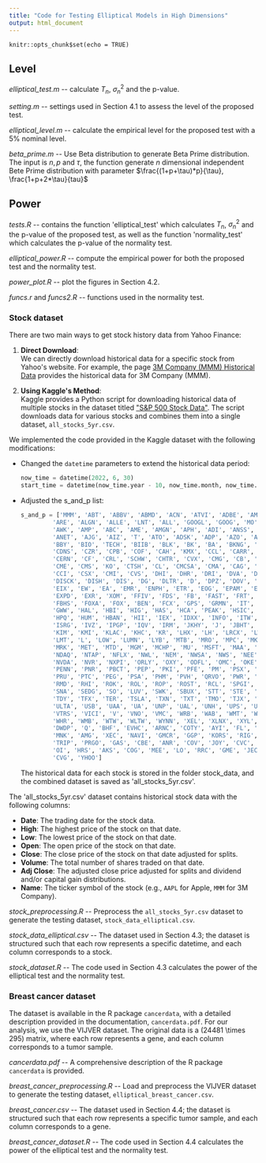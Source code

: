 ```yaml
---
title: "Code for Testing Elliptical Models in High Dimensions"
output: html_document
---
```


```{r setup, include=FALSE}
knitr::opts_chunk$set(echo = TRUE)
```

## Level


*elliptical_test.m* -- calculate $T_n$, $\sigma_n^2$ and the p-value.

*setting.m* -- settings used in Section 4.1 to assess the level of the proposed test.

*elliptical_level.m* -- calculate the empirical level for the proposed test with a 5% nominal level.

*beta_prime.m* -- Use Beta distribution to generate Beta Prime distribution. The input is $n, p$ and $\tau$, the function generate $n$ dimensional independent Bete Prime distribution with parameter $\frac{(1+p+\tau)*p}{\tau}, \frac{1+p+2*\tau}{tau}$

## Power


*tests.R* -- contains the function 'elliptical_test' which calculates $T_n$, $\sigma_n^2$ and the p-value of the proposed test, as well as the function 'normality_test' which calculates the p-value of the normality test.

*elliptical_power.R* -- compute the empirical power for both the proposed test and the normality test.

*power_plot.R* -- plot the figures in Section 4.2.

*funcs.r* and *funcs2.R* -- functions used in the normality test.

### Stock dataset
There are two main ways to get stock history data from Yahoo Finance:

1. **Direct Download**:  
   We can directly download historical data for a specific stock from Yahoo's website. For example, the page [3M Company (MMM) Historical Data](https://finance.yahoo.com/quote/MMM/history/) provides the historical data for 3M Company (MMM).

2. **Using Kaggle's Method**:  
   Kaggle provides a Python script for downloading historical data of multiple stocks in the dataset titled ["S&P 500 Stock Data"](https://www.kaggle.com/datasets/camnugent/sandp500/data?select=getSandP.py). The script downloads data for various stocks and combines them into a single dataset, `all_stocks_5yr.csv`.
   
We implemented the code provided in the Kaggle dataset with the following modifications:

- Changed the `datetime` parameters to extend the historical data period:
  ```python
  now_time = datetime(2022, 6, 30)
  start_time = datetime(now_time.year - 10, now_time.month, now_time.day - 3)
  ```
- Adjusted the s_and_p list:
  ```python
  s_and_p = ['MMM', 'ABT', 'ABBV', 'ABMD', 'ACN', 'ATVI', 'ADBE', 'AMD', 'AAP', 'AES', 'AFL', 'A', 'APD', 'AKAM', 'ALK', 'ALB', 
		   'ARE', 'ALGN', 'ALLE', 'LNT', 'ALL', 'GOOGL', 'GOOG', 'MO', 'AMZN', 'AMCR', 'AEE', 'AAL', 'AEP', 'AXP', 'AIG', 'AMT',
		   'AWK', 'AMP', 'ABC', 'AME', 'AMGN', 'APH', 'ADI', 'ANSS', 'ANTM', 'AON', 'AOS', 'APA', 'AAPL', 'AMAT', 'APTV', 'ADM',
		   'ANET', 'AJG', 'AIZ', 'T', 'ATO', 'ADSK', 'ADP', 'AZO', 'AVB', 'AVY', 'BKR', 'BALL', 'BLL', 'BAC', 'BBWI', 'BAX', 'BDX', 'BRK.B',
		   'BBY', 'BIO', 'TECH', 'BIIB', 'BLK', 'BK', 'BA', 'BKNG', 'BWA', 'BXP', 'BSX', 'BMY', 'AVGO', 'BR', 'BRO', 'BF.B', 'CHRW',
		   'CDNS', 'CZR', 'CPB', 'COF', 'CAH', 'KMX', 'CCL', 'CARR', 'CTLT', 'CAT', 'CBOE', 'CBRE', 'CDW', 'CE', 'CNC', 'CNP', 'CDAY',
		   'CERN', 'CF', 'CRL', 'SCHW', 'CHTR', 'CVX', 'CMG', 'CB', 'CHD', 'CI', 'CINF', 'CTAS', 'CSCO', 'C', 'CFG', 'CTXS', 'CLX',
		   'CME', 'CMS', 'KO', 'CTSH', 'CL', 'CMCSA', 'CMA', 'CAG', 'COP', 'ED', 'STZ', 'CEG', 'COO', 'CPRT', 'GLW', 'CTVA', 'COST', 'CTRA',
		   'CCI', 'CSX', 'CMI', 'CVS', 'DHI', 'DHR', 'DRI', 'DVA', 'DE', 'DAL', 'XRAY', 'DVN', 'DXCM', 'FANG', 'DLR', 'DFS', 'DISCA',
		   'DISCK', 'DISH', 'DIS', 'DG', 'DLTR', 'D', 'DPZ', 'DOV', 'DOW', 'DTE', 'DUK', 'DRE', 'DD', 'DXC', 'EMN', 'ETN', 'EBAY', 'ECL',
		   'EIX', 'EW', 'EA', 'EMR', 'ENPH', 'ETR', 'EOG', 'EPAM', 'EFX', 'EQIX', 'EQR', 'ESS', 'EL', 'ETSY', 'EVRG', 'ES', 'RE', 'EXC', 'EXPE',
		   'EXPD', 'EXR', 'XOM', 'FFIV', 'FDS', 'FB', 'FAST', 'FRT', 'FDX', 'FIS', 'FITB', 'FE', 'FRC', 'FISV', 'FLT', 'FMC', 'F', 'FTNT', 'FTV',
		   'FBHS', 'FOXA', 'FOX', 'BEN', 'FCX', 'GPS', 'GRMN', 'IT', 'GNRC', 'GD', 'GE', 'GIS', 'GM', 'GPC', 'GILD', 'GL', 'GPN', 'GS',
		   'GWW', 'HAL', 'HBI', 'HIG', 'HAS', 'HCA', 'PEAK', 'HSIC', 'HSY', 'HES', 'HPE', 'HLT', 'HOLX', 'HD', 'HON', 'HRL', 'HST', 'HWM',
		   'HPQ', 'HUM', 'HBAN', 'HII', 'IEX', 'IDXX', 'INFO', 'ITW', 'ILMN', 'INCY', 'IR', 'INTC', 'ICE', 'IBM', 'IP', 'IPG', 'IFF', 'INTU',
		   'ISRG', 'IVZ', 'IPGP', 'IQV', 'IRM', 'JKHY', 'J', 'JBHT', 'SJM', 'JNJ', 'JCI', 'JPM', 'JNPR', 'KSU', 'K', 'KEY', 'KEYS', 'KMB',
		   'KIM', 'KMI', 'KLAC', 'KHC', 'KR', 'LHX', 'LH', 'LRCX', 'LW', 'LVS', 'LEG', 'LDOS', 'LEN', 'LLY', 'LNC', 'LIN', 'LYV', 'LKQ', 
		   'LMT', 'L', 'LOW', 'LUMN', 'LYB', 'MTB', 'MRO', 'MPC', 'MKTX', 'MAR', 'MMC', 'MLM', 'MAS', 'MA', 'MTCH', 'MKC', 'MCD', 'MCK', 'MDT',
		   'MRK', 'MET', 'MTD', 'MGM', 'MCHP', 'MU', 'MSFT', 'MAA', 'MRNA', 'MHK', 'MOH', 'TAP', 'MDLZ', 'MPWR', 'MNST', 'MCO', 'MS', 'MOS', 'MSI', 'MSCI',
		   'NDAQ', 'NTAP', 'NFLX', 'NWL', 'NEM', 'NWSA', 'NWS', 'NEE', 'NLSN', 'NKE', 'NI', 'NDSN', 'NSC', 'NTRS', 'NOC', 'NLOK', 'NCLH', 'NRG', 'NUE',
		   'NVDA', 'NVR', 'NXPI', 'ORLY', 'OXY', 'ODFL', 'OMC', 'OKE', 'ORCL', 'OGN', 'OTIS', 'PCAR', 'PKG', 'PH', 'PAYX', 'PAYC', 'PYPL', 
		   'PENN', 'PNR', 'PBCT', 'PEP', 'PKI', 'PFE', 'PM', 'PSX', 'PNW', 'PXD', 'PNC', 'POOL', 'PPG', 'PPL', 'PFG', 'PG', 'PGR', 'PLD', 
		   'PRU', 'PTC', 'PEG', 'PSA', 'PHM', 'PVH', 'QRVO', 'PWR', 'QCOM', 'DGX', 'RL', 'RJF', 'RTX', 'O', 'REG', 'REGN', 'RF', 'RSG', 
		   'RMD', 'RHI', 'ROK', 'ROL', 'ROP', 'ROST', 'RCL', 'SPGI', 'CRM', 'SBAC', 'SLB', 'STX', 'SEE', 'SRE', 'NOW', 'SHW', 'SBNY', 'SPG', 'SWKS',
		   'SNA', 'SEDG', 'SO', 'LUV', 'SWK', 'SBUX', 'STT', 'STE', 'SYK', 'SIVB', 'SYF', 'SNPS', 'SYY', 'TMUS', 'TROW', 'TTWO', 'TPR', 'TGT', 'TEL',
		   'TDY', 'TFX', 'TER', 'TSLA', 'TXN', 'TXT', 'TMO', 'TJX', 'TSCO', 'TT', 'TDG', 'TRV', 'TRMB', 'TFC', 'TWTR', 'TYL', 'TSN', 'UDR',
		   'ULTA', 'USB', 'UAA', 'UA', 'UNP', 'UAL', 'UNH', 'UPS', 'URI', 'UHS', 'VLO', 'VTR', 'VRSN', 'VRSK', 'VZ', 'VRTX', 'VFC', 'VIAC', 
		   'VTRS', 'VICI', 'V', 'VNO', 'VMC', 'WRB', 'WAB', 'WMT', 'WBD', 'WBA', 'DIS', 'WM', 'WAT', 'WEC', 'WFC', 'WELL', 'WST', 'WDC', 'WU', 'WRK', 'WY', 
		   'WHR', 'WMB', 'WTW', 'WLTW', 'WYNN', 'XEL', 'XLNX', 'XYL', 'YUM', 'ZBRA', 'ZBH', 'ZION', 'ZTS', 'CPT', 'VNT', 'MXIM', 'WCG', 'HFC', 'NKTR',
		   'DWDP', 'Q', 'BHF', 'EVHC', 'ARNC', 'COTY', 'AYI', 'FL', 'CXO', 'CSRA', 'CMCSK', 'SIG', 'CPGX', 'BXLT', 'SLG', 'ENDP', 'LVLT',
		   'MNK', 'AMG', 'XEC', 'NAVI', 'GMCR', 'GGP', 'KORS', 'RIG', 'MAC', 'DLPH', 'PETM', 'KRFT', 'ADT', 'ESV', 'ALXN', 'FOSL', 'WPX',
		   'TRIP', 'PRGO', 'GAS', 'CBE', 'ANR', 'COV', 'JOY', 'CVC', 'NFX', 'TYC', 'QEP', 'HP', 'MJN', 'CLF', 'SAI', 'PCLN', 'ARG', 'FTI'
		   'OI', 'HRS', 'AKS', 'COG', 'MEE', 'LO', 'RRC', 'GME', 'JEC', 'TDC', 'TSO', 'LUK', 'KFT', 'ESRX', 'SBL', 'AYE', 'ABK', 'JDSU',
		   'CVG', 'YHOO']
  ```
  The historical data for each stock is stored in the folder stock_data, and the combined dataset is saved as 'all_stocks_5yr.csv'.

The 'all_stocks_5yr.csv' dataset contains historical stock data with the following columns:
- **Date**: The trading date for the stock data.
- **High**: The highest price of the stock on that date.
- **Low**: The lowest price of the stock on that date.
- **Open**: The open price of the stock on that date.
- **Close**: The close price of the stock on that date adjusted for splits.
- **Volume**: The total number of shares traded on that date.
- **Adj Close**: The adjusted close price adjusted for splits and dividend and/or capital gain distributions.
- **Name**: The ticker symbol of the stock (e.g., `AAPL` for Apple, `MMM` for 3M Company).

  
*stock_preprocessing.R* -- Preprocess the `all_stocks_5yr.csv` dataset to generate the testing dataset, `stock_data_elliptical.csv`.

*stock_data_elliptical.csv* -- The dataset used in Section 4.3; the dataset is structured such that each row represents a specific datetime, and each column corresponds to a stock.

*stock_dataset.R* -- The code used in Section 4.3 calculates the power of the elliptical test and the normality test.


### Breast cancer dataset
The dataset is available in the R package `cancerdata`, with a detailed description provided in the documentation, `cancerdata.pdf`. For our analysis, we use the VIJVER dataset. The original data is a \(24481 \times 295\) matrix, where each row represents a gene, and each column corresponds to a tumor sample.

*cancerdata.pdf* -- A comprehensive description of the R package `cancerdata` is provided.

*breast_cancer_preprocessing.R* -- Load and preprocess the VIJVER dataset to generate the testing dataset, `elliptical_breast_cancer.csv`.

*breast_cancer.csv* -- The dataset used in Section 4.4; the dataset is structured such that each row represents a specific tumor sample, and each column corresponds to a gene.

*breast_cancer_dataset.R* -- The code used in Section 4.4 calculates the power of the elliptical test and the normality test.

